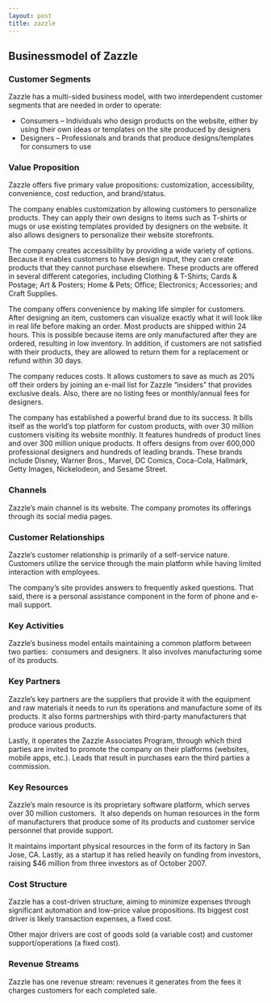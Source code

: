 ```yaml
---
layout: post
title: zazzle
---
```


Businessmodel of Zazzle
------------------------

### Customer Segments

Zazzle has a multi-sided business model, with two interdependent customer segments that are needed in order to operate:

 * Consumers – Individuals who design products on the website, either by using their own ideas or templates on the site produced by designers
* Designers – Professionals and brands that produce designs/templates for consumers to use
 ### Value Proposition

Zazzle offers five primary value propositions: customization, accessibility, convenience, cost reduction, and brand/status.

The company enables customization by allowing customers to personalize products. They can apply their own designs to items such as T-shirts or mugs or use existing templates provided by designers on the website. It also allows designers to personalize their website storefronts.

The company creates accessibility by providing a wide variety of options. Because it enables customers to have design input, they can create products that they cannot purchase elsewhere. These products are offered in several different categories, including Clothing & T-Shirts; Cards & Postage; Art & Posters; Home & Pets; Office; Electronics; Accessories; and Craft Supplies.

The company offers convenience by making life simpler for customers. After designing an item, customers can visualize exactly what it will look like in real life before making an order. Most products are shipped within 24 hours. This is possible because items are only manufactured after they are ordered, resulting in low inventory. In addition, if customers are not satisfied with their products, they are allowed to return them for a replacement or refund within 30 days.

The company reduces costs. It allows customers to save as much as 20% off their orders by joining an e-mail list for Zazzle “insiders” that provides exclusive deals. Also, there are no listing fees or monthly/annual fees for designers.

The company has established a powerful brand due to its success. It bills itself as the world’s top platform for custom products, with over 30 million customers visiting its website monthly. It features hundreds of product lines and over 300 million unique products. It offers designs from over 600,000 professional designers and hundreds of leading brands. These brands include Disney, Warner Bros., Marvel, DC Comics, Coca-Cola, Hallmark, Getty Images, Nickelodeon, and Sesame Street.

### Channels

Zazzle’s main channel is its website. The company promotes its offerings through its social media pages.

### Customer Relationships

Zazzle’s customer relationship is primarily of a self-service nature. Customers utilize the service through the main platform while having limited interaction with employees.

The company’s site provides answers to frequently asked questions. That said, there is a personal assistance component in the form of phone and e-mail support.

### Key Activities

Zazzle’s business model entails maintaining a common platform between two parties:  consumers and designers. It also involves manufacturing some of its products.

### Key Partners

Zazzle’s key partners are the suppliers that provide it with the equipment and raw materials it needs to run its operations and manufacture some of its products. It also forms partnerships with third-party manufacturers that produce various products.

Lastly, it operates the Zazzle Associates Program, through which third parties are invited to promote the company on their platforms (websites, mobile apps, etc.). Leads that result in purchases earn the third parties a commission.

### Key Resources

Zazzle’s main resource is its proprietary software platform, which serves over 30 million customers.  It also depends on human resources in the form of manufacturers that produce some of its products and customer service personnel that provide support.

It maintains important physical resources in the form of its factory in San Jose, CA. Lastly, as a startup it has relied heavily on funding from investors, raising $46 million from three investors as of October 2007.

### Cost Structure

Zazzle has a cost-driven structure, aiming to minimize expenses through significant automation and low-price value propositions. Its biggest cost driver is likely transaction expenses, a fixed cost.

Other major drivers are cost of goods sold (a variable cost) and customer support/operations (a fixed cost).

### Revenue Streams

Zazzle has one revenue stream: revenues it generates from the fees it charges customers for each completed sale.
